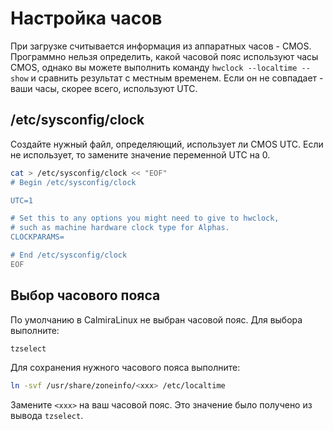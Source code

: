 # Настройка часов

При загрузке считывается информация из аппаратных часов - CMOS. Программно нельзя определить, какой часовой пояс используют часы CMOS, однако вы можете выполнить команду `hwclock --localtime --show` и сравнить результат с местным временем. Если он не совпадает - ваши часы, скорее всего, используют UTC.

## /etc/sysconfig/clock

Создайте нужный файл, определяющий, использует ли CMOS UTC. Если не использует, то замените значение переменной UTC на 0.

```bash
cat > /etc/sysconfig/clock << "EOF"
# Begin /etc/sysconfig/clock

UTC=1

# Set this to any options you might need to give to hwclock,
# such as machine hardware clock type for Alphas.
CLOCKPARAMS=

# End /etc/sysconfig/clock
EOF
```

## Выбор часового пояса

По умолчанию в CalmiraLinux не выбран часовой пояс. Для выбора выполните:

```bash
tzselect
```

Для сохранения нужного часового пояса выполните:

```bash
ln -svf /usr/share/zoneinfo/<xxx> /etc/localtime
```

Замените `<xxx>` на ваш часовой пояс. Это значение было получено из вывода `tzselect`.